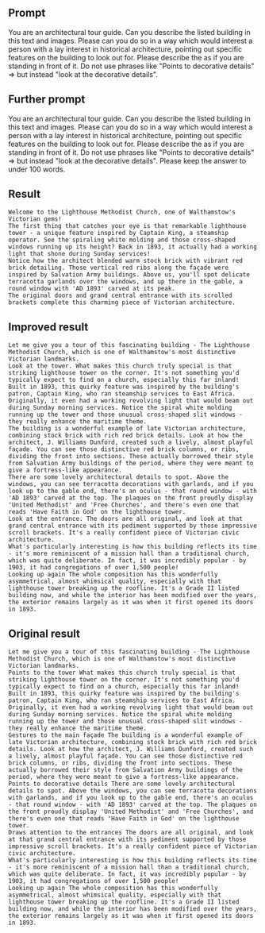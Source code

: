 ## Prompt

You are an architectural tour guide. Can you describe the listed building in this text and images.
Please can you do so in a way which would interest a person with a lay interest in historical architecture, pointing out specific features on the building to look out for. Please describe the as if you are standing in front of it. Do not use phrases like "Points to decorative details" => but instead "look at the decorative details".

## Further prompt

You are an architectural tour guide. Can you describe the listed building in this text and images.
Please can you do so in a way which would interest a person with a lay interest in historical architecture, pointing out specific features on the building to look out for. Please describe the as if you are standing in front of it. Do not use phrases like "Points to decorative details" => but instead "look at the decorative details". Please keep the answer to under 100 words.

## Result

```
Welcome to the Lighthouse Methodist Church, one of Walthamstow's Victorian gems!
The first thing that catches your eye is that remarkable lighthouse tower - a unique feature inspired by Captain King, a steamship operator. See the spiraling white molding and those cross-shaped windows running up its height? Back in 1893, it actually had a working light that shone during Sunday services!
Notice how the architect blended warm stock brick with vibrant red brick detailing. Those vertical red ribs along the façade were inspired by Salvation Army buildings. Above us, you'll spot delicate terracotta garlands over the windows, and up there in the gable, a round window with 'AD 1893' carved at its peak.
The original doors and grand central entrance with its scrolled brackets complete this charming piece of Victorian architecture.
```

## Improved result

```
Let me give you a tour of this fascinating building - The Lighthouse Methodist Church, which is one of Walthamstow's most distinctive Victorian landmarks.
Look at the tower. What makes this church truly special is that striking lighthouse tower on the corner. It's not something you'd typically expect to find on a church, especially this far inland! Built in 1893, this quirky feature was inspired by the building's patron, Captain King, who ran steamship services to East Africa. Originally, it even had a working revolving light that would beam out during Sunday morning services. Notice the spiral white molding running up the tower and those unusual cross-shaped slit windows - they really enhance the maritime theme.
The building is a wonderful example of late Victorian architecture, combining stock brick with rich red brick details. Look at how the architect, J. Williams Dunford, created such a lively, almost playful façade. You can see those distinctive red brick columns, or ribs, dividing the front into sections. These actually borrowed their style from Salvation Army buildings of the period, where they were meant to give a fortress-like appearance.
There are some lovely architectural details to spot. Above the windows, you can see terracotta decorations with garlands, and if you look up to the gable end, there's an oculus - that round window - with 'AD 1893' carved at the top. The plaques on the front proudly display 'United Methodist' and 'Free Churches', and there's even one that reads 'Have Faith in God' on the lighthouse tower.
Look at the entrance. The doors are all original, and look at that grand central entrance with its pediment supported by those impressive scroll brackets. It's a really confident piece of Victorian civic architecture.
What's particularly interesting is how this building reflects its time - it's more reminiscent of a mission hall than a traditional church, which was quite deliberate. In fact, it was incredibly popular - by 1903, it had congregations of over 1,500 people!
Looking up again The whole composition has this wonderfully asymmetrical, almost whimsical quality, especially with that lighthouse tower breaking up the roofline. It's a Grade II listed building now, and while the interior has been modified over the years, the exterior remains largely as it was when it first opened its doors in 1893.
```

## Original result

```
Let me give you a tour of this fascinating building - The Lighthouse Methodist Church, which is one of Walthamstow's most distinctive Victorian landmarks.
Points to the tower What makes this church truly special is that striking lighthouse tower on the corner. It's not something you'd typically expect to find on a church, especially this far inland! Built in 1893, this quirky feature was inspired by the building's patron, Captain King, who ran steamship services to East Africa. Originally, it even had a working revolving light that would beam out during Sunday morning services. Notice the spiral white molding running up the tower and those unusual cross-shaped slit windows - they really enhance the maritime theme.
Gestures to the main façade The building is a wonderful example of late Victorian architecture, combining stock brick with rich red brick details. Look at how the architect, J. Williams Dunford, created such a lively, almost playful façade. You can see those distinctive red brick columns, or ribs, dividing the front into sections. These actually borrowed their style from Salvation Army buildings of the period, where they were meant to give a fortress-like appearance.
Points to decorative details There are some lovely architectural details to spot. Above the windows, you can see terracotta decorations with garlands, and if you look up to the gable end, there's an oculus - that round window - with 'AD 1893' carved at the top. The plaques on the front proudly display 'United Methodist' and 'Free Churches', and there's even one that reads 'Have Faith in God' on the lighthouse tower.
Draws attention to the entrances The doors are all original, and look at that grand central entrance with its pediment supported by those impressive scroll brackets. It's a really confident piece of Victorian civic architecture.
What's particularly interesting is how this building reflects its time - it's more reminiscent of a mission hall than a traditional church, which was quite deliberate. In fact, it was incredibly popular - by 1903, it had congregations of over 1,500 people!
Looking up again The whole composition has this wonderfully asymmetrical, almost whimsical quality, especially with that lighthouse tower breaking up the roofline. It's a Grade II listed building now, and while the interior has been modified over the years, the exterior remains largely as it was when it first opened its doors in 1893.
```
